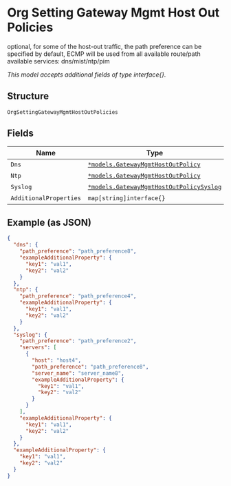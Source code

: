 
# Org Setting Gateway Mgmt Host Out Policies

optional, for some of the host-out traffic, the path preference can be specified by default, ECMP will be used from all available route/path available services: dns/mist/ntp/pim

*This model accepts additional fields of type interface{}.*

## Structure

`OrgSettingGatewayMgmtHostOutPolicies`

## Fields

| Name | Type | Tags | Description |
|  --- | --- | --- | --- |
| `Dns` | [`*models.GatewayMgmtHostOutPolicy`](../../doc/models/gateway-mgmt-host-out-policy.md) | Optional | - |
| `Ntp` | [`*models.GatewayMgmtHostOutPolicy`](../../doc/models/gateway-mgmt-host-out-policy.md) | Optional | - |
| `Syslog` | [`*models.GatewayMgmtHostOutPolicySyslog`](../../doc/models/gateway-mgmt-host-out-policy-syslog.md) | Optional | - |
| `AdditionalProperties` | `map[string]interface{}` | Optional | - |

## Example (as JSON)

```json
{
  "dns": {
    "path_preference": "path_preference8",
    "exampleAdditionalProperty": {
      "key1": "val1",
      "key2": "val2"
    }
  },
  "ntp": {
    "path_preference": "path_preference4",
    "exampleAdditionalProperty": {
      "key1": "val1",
      "key2": "val2"
    }
  },
  "syslog": {
    "path_preference": "path_preference2",
    "servers": [
      {
        "host": "host4",
        "path_preference": "path_preference8",
        "server_name": "server_name8",
        "exampleAdditionalProperty": {
          "key1": "val1",
          "key2": "val2"
        }
      }
    ],
    "exampleAdditionalProperty": {
      "key1": "val1",
      "key2": "val2"
    }
  },
  "exampleAdditionalProperty": {
    "key1": "val1",
    "key2": "val2"
  }
}
```

